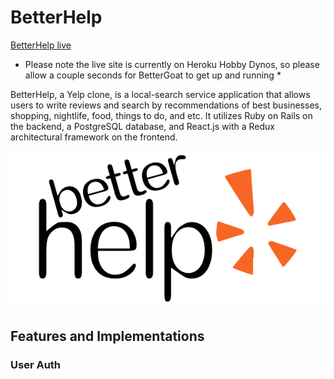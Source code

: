 

# BetterHelp

[BetterHelp live](https://betterhelp.herokuapp.com/#/)
 * Please note the live site is currently on Heroku Hobby Dynos, so please allow a couple seconds for BetterGoat to get up and running *
  
BetterHelp, a Yelp clone, is a local-search service application that allows users to write reviews and search by recommendations of best businesses, shopping, nightlife, food, things to do, and etc. It utilizes Ruby on Rails on the backend, a PostgreSQL database, and React.js with a Redux architectural framework on the frontend.


![alt text](https://github.com/jonathanahn95/BetterHelp/blob/master/app/assets/images/better_help_splash_thicc.jpg "Logo Title Text 1")

## Features and Implementations

### User Auth
